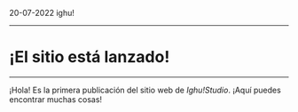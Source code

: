 <p class="date">20-07-2022 <i class="icon-book"></i> ighu!</p>

___

# ¡El sitio está lanzado!

___

¡Hola! Es la primera publicación del sitio web de _Ighu!Studio_. ¡Aquí puedes encontrar muchas cosas!
